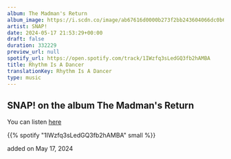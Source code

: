 ```yaml
---
album: The Madman's Return
album_image: https://i.scdn.co/image/ab67616d0000b273f2bb243604066dc0b62b66a1
artist: SNAP!
date: 2024-05-17 21:53:29+00:00
draft: false
duration: 332229
preview_url: null
spotify_url: https://open.spotify.com/track/1IWzfq3sLedGQ3fb2hAMBA
title: Rhythm Is A Dancer
translationKey: Rhythm Is A Dancer
type: music
---
```


## SNAP! on the album The Madman's Return

You can listen [here](https://open.spotify.com/track/1IWzfq3sLedGQ3fb2hAMBA)

{{% spotify "1IWzfq3sLedGQ3fb2hAMBA" small %}}

added on May 17, 2024